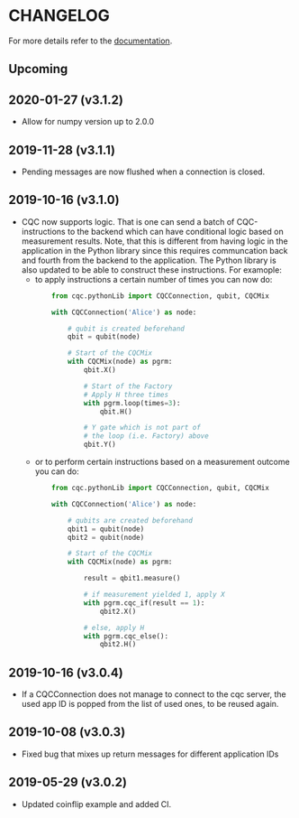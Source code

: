 CHANGELOG
=========

For more details refer to the [documentation](https://softwarequtech.github.io/SimulaQron/html/index.html).

Upcoming
--------

2020-01-27 (v3.1.2)
-------------------
- Allow for numpy version up to 2.0.0

2019-11-28 (v3.1.1)
-------------------
- Pending messages are now flushed when a connection is closed.

2019-10-16 (v3.1.0)
-------------------
- CQC now supports logic. That is one can send a batch of CQC-instructions to the backend which can have conditional logic based on measurement results.
  Note, that this is different from having logic in the application in the Python library since this requires communcation back and fourth from the backend to the application.
  The Python library is also updated to be able to construct these instructions.
  For examople:
  - to apply instructions a certain number of times you can now do:
    ```python
        from cqc.pythonLib import CQCConnection, qubit, CQCMix

        with CQCConnection('Alice') as node:

            # qubit is created beforehand
            qbit = qubit(node)

            # Start of the CQCMix
            with CQCMix(node) as pgrm:
                qbit.X()

                # Start of the Factory
                # Apply H three times
                with pgrm.loop(times=3):
                    qbit.H()

                # Y gate which is not part of
                # the loop (i.e. Factory) above
                qbit.Y()
    ```
  - or to perform certain instructions based on a measurement outcome you can do:
    ```python
        from cqc.pythonLib import CQCConnection, qubit, CQCMix

        with CQCConnection('Alice') as node:

            # qubits are created beforehand
            qbit1 = qubit(node)
            qbit2 = qubit(node)

            # Start of the CQCMix
            with CQCMix(node) as pgrm:

                result = qbit1.measure()

                # if measurement yielded 1, apply X
                with pgrm.cqc_if(result == 1):
                    qbit2.X()

                # else, apply H
                with pgrm.cqc_else():
                    qbit2.H()
    ```

2019-10-16 (v3.0.4)
-------------------
- If a CQCConnection does not manage to connect to the cqc server, the used app ID is popped from the list of used ones, to be reused again.

2019-10-08 (v3.0.3)
-------------------
- Fixed bug that mixes up return messages for different application IDs

2019-05-29 (v3.0.2)
-------------------
- Updated coinflip example and added CI.
